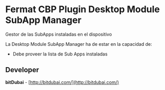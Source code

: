 # Fermat CBP Plugin Desktop Module SubApp Manager

Gestor de las SubApps instaladas en el dispositivo

La Desktop Module SubApp Manager ha de estar en la capacidad de:

* Debe proveer la lista de Sub Apps instaladas

## Developer

**bitDubai** - [http://bitdubai.com/](http://bitdubai.com/)
